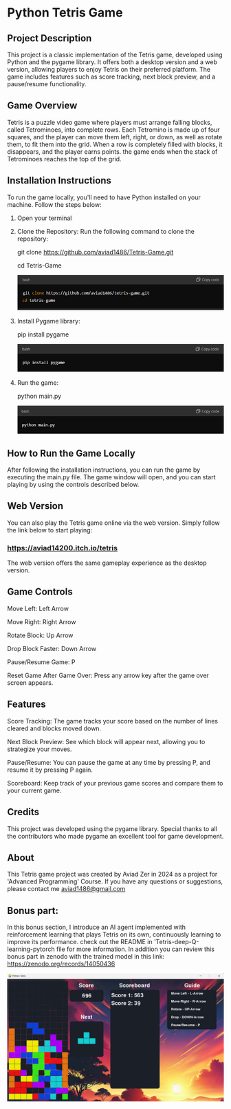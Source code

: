 # Python Tetris Game

## Project Description
This project is a classic implementation of the Tetris game, developed using Python and the pygame library. It offers both a desktop version and a web version, allowing players to enjoy Tetris on their preferred platform. The game includes features such as score tracking, next block preview, and a pause/resume functionality.

## Game Overview
Tetris is a puzzle video game where players must arrange falling blocks, called Tetrominoes, into complete rows. Each Tetromino is made up of four squares, and the player can move them left, right, or down, as well as rotate them, to fit them into the grid. When a row is completely filled with blocks, it disappears, and the player earns points. the game ends when the stack of Tetrominoes reaches the top of the grid.

## Installation Instructions
To run the game locally, you'll need to have Python installed on your machine. Follow the steps below:
1) Open your terminal
2) Clone the Repository: Run the following command to clone the repository:

   git clone https://github.com/aviad1486/Tetris-Game.git
   
   cd Tetris-Game


   
   ![pic1](Images/pic1.png)


4) Install Pygame library:
 
   pip install pygame



   ![pic2](Images/pic2.png)


6) Run the game:

   python main.py


   ![pic3](Images/pic3.png)






## How to Run the Game Locally
After following the installation instructions, you can run the game by executing the main.py file. The game window will open, and you can start playing by using the controls described below.

## Web Version
You can also play the Tetris game online via the web version. Simply follow the link below to start playing:
### https://aviad14200.itch.io/tetris
The web version offers the same gameplay experience as the desktop version.

## Game Controls
Move Left: Left Arrow

Move Right: Right Arrow

Rotate Block: Up Arrow

Drop Block Faster: Down Arrow

Pause/Resume Game: P

Reset Game After Game Over: Press any arrow key after the game over screen appears.

## Features
Score Tracking: The game tracks your score based on the number of lines cleared and blocks moved down.

Next Block Preview: See which block will appear next, allowing you to strategize your moves.

Pause/Resume: You can pause the game at any time by pressing P, and resume it by pressing P again.

Scoreboard: Keep track of your previous game scores and compare them to your current game.

## Credits
This project was developed using the pygame library. Special thanks to all the contributors who made pygame an excellent tool for game development.

## About
This Tetris game project was created by Aviad Zer in 2024 as a project for 'Advanced Programming' Course.
If you have any questions or suggestions, please contact me aviad1486@gmail.com

## Bonus part:
In this bonus section, I introduce an AI agent implemented with reinforcement learning that plays Tetris on its own, continuously learning to improve its performance.
check out the README in 'Tetris-deep-Q-learning-pytorch file for more information.
In addition you can review this bonus part in zenodo with the trained model in this link:
https://zenodo.org/records/14050436 



![pic4](Images/pic4.png)

